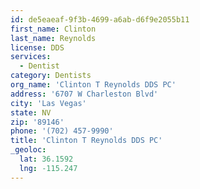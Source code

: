 ```yaml
---
id: de5eaeaf-9f3b-4699-a6ab-d6f9e2055b11
first_name: Clinton
last_name: Reynolds
license: DDS
services:
  - Dentist
category: Dentists
org_name: 'Clinton T Reynolds DDS PC'
address: '6707 W Charleston Blvd'
city: 'Las Vegas'
state: NV
zip: '89146'
phone: '(702) 457-9990'
title: 'Clinton T Reynolds DDS PC'
_geoloc:
  lat: 36.1592
  lng: -115.247
---
```

